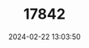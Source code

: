 ---
title: "17842"
category: "Chrysoritis lyncurium"
draft: false
date: 2024-02-22 13:03:50
languages:
  English: ["Tsomo Golden Opal", "Tsomo River Copper", "Tsomo River Opal"]
  Afrikaans: ["Tsomo Goue-Opaal", "Tsomorivier-opaal"]
---